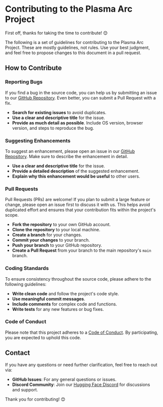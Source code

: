 # Contributing to the Plasma Arc Project

First off, thanks for taking the time to contribute! 😊

The following is a set of guidelines for contributing to the Plasma Arc Project. These are mostly guidelines, not rules. Use your best judgment, and feel free to propose changes to this document in a pull request.

## How to Contribute

### Reporting Bugs
If you find a bug in the source code, you can help us by submitting an issue to our [GitHub Repository](https://github.com/yourusername/plasma-arc-project/issues). Even better, you can submit a Pull Request with a fix.

- **Search for existing issues** to avoid duplicates.
- **Use a clear and descriptive title** for the issue.
- **Provide as much detail as possible**. Include OS version, browser version, and steps to reproduce the bug.

### Suggesting Enhancements
To suggest an enhancement, please open an issue in our [GitHub Repository](https://github.com/yourusername/plasma-arc-project/issues). Make sure to describe the enhancement in detail.

- **Use a clear and descriptive title** for the issue.
- **Provide a detailed description** of the suggested enhancement.
- **Explain why this enhancement would be useful** to other users.

### Pull Requests
Pull Requests (PRs) are welcome! If you plan to submit a large feature or change, please open an issue first to discuss it with us. This helps avoid duplicated effort and ensures that your contribution fits within the project's scope.

- **Fork the repository** to your own GitHub account.
- **Clone the repository** to your local machine.
- **Create a branch** for your changes.
- **Commit your changes** to your branch.
- **Push your branch** to your GitHub repository.
- **Create a Pull Request** from your branch to the main repository's `main` branch.

### Coding Standards
To ensure consistency throughout the source code, please adhere to the following guidelines:

- **Write clean code** and follow the project's code style.
- **Use meaningful commit messages**.
- **Include comments** for complex code and functions.
- **Write tests** for any new features or bug fixes.

### Code of Conduct
Please note that this project adheres to a [Code of Conduct](CODE_OF_CONDUCT.md). By participating, you are expected to uphold this code.

## Contact
If you have any questions or need further clarification, feel free to reach out via:

- **GitHub Issues**: For any general questions or issues.
- **Discord Community**: Join our [Hugging Face Discord](https://discord.com/invite/huggingface) for discussions and support.

Thank you for contributing! 😊
